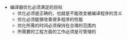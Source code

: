 * 编译器优化必须满足的目标
    - 优化必须是正确的，也就是不能改变被编译程序的含义
    - 优化必须能够改善很多程序的性能
    - 优化所需的时间必须保持在合理的范围内
    - 所需要的工程方面的工作必须是可管理的